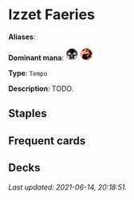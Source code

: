 # Izzet Faeries

**Aliases**: 

**Dominant mana**: <img src="../resources/images/mana/B.png" width="25"/> <img src="../resources/images/mana/R.png" width="25"/>

**Type**: `Tempo`

**Description**: TODO.

## **Staples**



## **Frequent cards**



## **Decks**



*Last updated: 2021-06-14, 20:18:51.*
